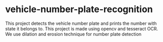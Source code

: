 # vehicle-number-plate-recognition

This project detects the vehicle number plate and prints the number with state it belongs to. This project is made using opencv and tesseract OCR. We use dilation and erosion technique for number plate detection
